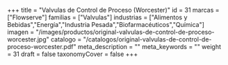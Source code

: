 +++
title = "Valvulas de Control de Proceso (Worcester)"
id = 31
marcas = ["Flowserve"]
familias = ["Valvulas"]
industrias = ["Alimentos y Bebidas","Energía","Industria Pesada","Biofarmacéuticos","Química"]
imagen = "/images/productos/original-valvulas-de-control-de-proceso-worcester.jpg"
catalogo = "/catalogos/original-valvulas-de-control-de-proceso-worcester.pdf"
meta_description = ""
meta_keywords = ""
weight = 31
draft = false
taxonomyCover = false
+++
